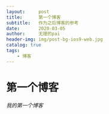 ```yaml
---
layout:     post
title:      第一个博客
subtitle:   作为之后博客的参考
date:       2020-03-05
author:     无理的pai
header-img: img/post-bg-ios9-web.jpg
catalog: true
tags:
    - 博客
---
```

# 第一个博客

*我的第一个博客*


